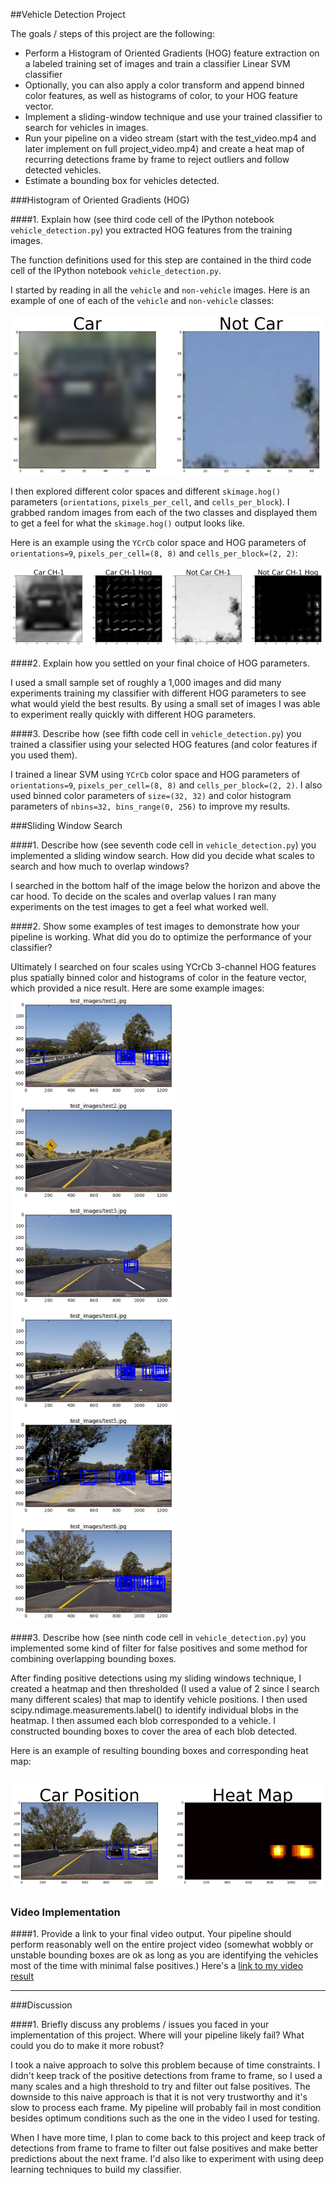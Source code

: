 ##Vehicle Detection Project

The goals / steps of this project are the following:

* Perform a Histogram of Oriented Gradients (HOG) feature extraction on a labeled training set of images and train a classifier Linear SVM classifier
* Optionally, you can also apply a color transform and append binned color features, as well as histograms of color, to your HOG feature vector. 
* Implement a sliding-window technique and use your trained classifier to search for vehicles in images.
* Run your pipeline on a video stream (start with the test_video.mp4 and later implement on full project_video.mp4) and create a heat map of recurring detections frame by frame to reject outliers and follow detected vehicles.
* Estimate a bounding box for vehicles detected.

[//]: # (Image References)
[image1]: ./examples/car_not_car.png
[image2]: ./examples/HOG_example.png
[image3]: ./examples/sliding_windows.png
[image4]: ./examples/bboxes_and_heat.png
[video1]: ./project_video.mp4


###Histogram of Oriented Gradients (HOG)

####1. Explain how (see third code cell of the IPython notebook `vehicle_detection.py`) you extracted HOG features from the training images.

The function definitions used for this step are contained in the third code cell of the IPython notebook `vehicle_detection.py`.  

I started by reading in all the `vehicle` and `non-vehicle` images.  Here is an example of one of each of the `vehicle` and `non-vehicle` classes:

![alt text][image1]

I then explored different color spaces and different `skimage.hog()` parameters (`orientations`, `pixels_per_cell`, and `cells_per_block`).  I grabbed random images from each of the two classes and displayed them to get a feel for what the `skimage.hog()` output looks like.

Here is an example using the `YCrCb` color space and HOG parameters of `orientations=9`, `pixels_per_cell=(8, 8)` and `cells_per_block=(2, 2)`:


![alt text][image2]

####2. Explain how you settled on your final choice of HOG parameters.

I used a small sample set of roughly a 1,000 images and did many experiments training my classifier with different HOG parameters to see what would yield the best results. By using a small set of images I was able to experiment really quickly with different HOG parameters.

####3. Describe how (see fifth code cell in `vehicle_detection.py`) you trained a classifier using your selected HOG features (and color features if you used them).

I trained a linear SVM using `YCrCb` color space and HOG parameters of `orientations=9`, `pixels_per_cell=(8, 8)` and `cells_per_block=(2, 2)`. I also used binned color parameters of `size=(32, 32)` and color histogram parameters of `nbins=32, bins_range(0, 256)` to improve my results.

###Sliding Window Search

####1. Describe how (see seventh code cell in `vehicle_detection.py`) you implemented a sliding window search.  How did you decide what scales to search and how much to overlap windows?

I searched in the bottom half of the image below the horizon and above the car hood. To decide on the scales and overlap values I ran many experiments on the test images to get a feel what worked well.

####2. Show some examples of test images to demonstrate how your pipeline is working.  What did you do to optimize the performance of your classifier?

Ultimately I searched on four scales using YCrCb 3-channel HOG features plus spatially binned color and histograms of color in the feature vector, which provided a nice result.  Here are some example images:
![alt text][image3]

####3. Describe how (see ninth code cell in `vehicle_detection.py`) you implemented some kind of filter for false positives and some method for combining overlapping bounding boxes.

After finding positive detections using my sliding windows technique, I created a heatmap and then thresholded (I used a value of 2 since I search many different scales) that map to identify vehicle positions. I then used scipy.ndimage.measurements.label() to identify individual blobs in the heatmap. I then assumed each blob corresponded to a vehicle. I constructed bounding boxes to cover the area of each blob detected.

Here is an example of resulting bounding boxes and corresponding heat map:

![alt text][image4]
---

### Video Implementation

####1. Provide a link to your final video output.  Your pipeline should perform reasonably well on the entire project video (somewhat wobbly or unstable bounding boxes are ok as long as you are identifying the vehicles most of the time with minimal false positives.)
Here's a [link to my video result](./final_video.mp4)






---

###Discussion

####1. Briefly discuss any problems / issues you faced in your implementation of this project.  Where will your pipeline likely fail?  What could you do to make it more robust?

I took a naive approach to solve this problem because of time constraints. I didn't keep track of the positive detections from frame to frame, so I used a many scales and a high threshold to try and filter out false positives. The downside to this naive approach is that it is not very trustworthy and it's slow to process each frame. My pipeline will probably fail in most condition besides optimum conditions such as the one in the video I used for testing.

When I have more time, I plan to come back to this project and keep track of detections from frame to frame to filter out false positives and make better predictions about the next frame. I'd also like to experiment with using deep learning techniques to build my classifier.
